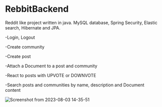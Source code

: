 # RebbitBackend
Reddit like project written in java. MySQL database, Spring Security, Elastic search, Hibernate and JPA.

-Login, Logout

-Create community

-Create post

-Attach a Document to a post and community

-React to posts with UPVOTE or DOWNVOTE

-Search posts and communities by name, description and Document content


![Screenshot from 2023-08-03 14-35-51](https://github.com/bukvic6/RebbitBackend/assets/79896979/8fc080cf-3225-41af-b1cd-465e57b71534)
